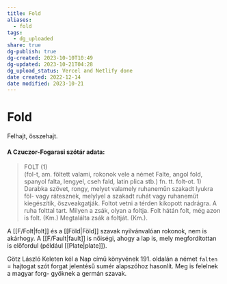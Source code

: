 ```yaml
---
title: Fold
aliases:
  - fold
tags:
  - dg_uploaded
share: true
dg-publish: true
dg-created: 2023-10-10T10:49
dg-updated: 2023-10-21T04:28
dg_upload_status: Vercel and Netlify done
date created: 2022-12-14
date modified: 2023-10-21
---
```


# Fold

Felhajt, összehajt.  

#### A Czuczor-Fogarasi szótár adata:

> FOLT (1)  
>  (fol-t, am. föltett valami, rokonok vele a német Falte, angol fold, spanyol falta, lengyel, cseh fald, latin plica stb.) fn. tt. folt-ot. 1) Darabka szövet, rongy, melyet valamely ruhaneműn szakadt lyukra föl- vagy rátesznek, melylyel a szakadt ruhát vagy ruhaneműt kiegészítik, öszveakgatják. Foltot vetni a térden kikopott nadrágra. A ruha folttal tart. Milyen a zsák, olyan a foltja. Folt hátán folt, még azon is folt. (Km.) Megtalálta zsák a foltját. (Km.).

A [[F/Folt\|folt]] és a [[Föld\|Föld]] szavak nyilvánvalóan rokonok, nem is akárhogy. A [[F/Fault\|fault]] is nőiségi, ahogy a lap is, mely megfordítottan is előfordul (például [[Plate\|plate]]).  

Götz László Keleten kél a Nap című könyvének 191. oldalán a német `falten` = hajtogat szót forgat jelentésű sumér alapszóhoz hasonlít. Meg is felelnek a magyar forg- gyöknek a germán szavak.  